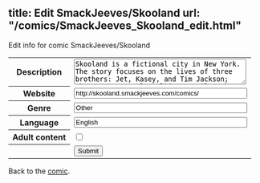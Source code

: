 title: Edit SmackJeeves/Skooland
url: "/comics/SmackJeeves_Skooland_edit.html"
---
Edit info for comic SmackJeeves/Skooland

<form name="comic" action="http://gaepostmail.appspot.com/comic/" method="post">
<table class="comicinfo">
<tr>
<th>Description</th><td><textarea name="description" cols="40" rows="3">Skooland is a fictional city in New York. The story focuses on the lives of three brothers: Jet, Kasey, and Tim Jackson; who are apparently talking pencils. The comic is a sitcom focusing on topics such as school, relationships, and family.</textarea></td>
</tr>
<tr>
<th>Website</th><td><input type="text" name="url" value="http://skooland.smackjeeves.com/comics/" size="40"/></td>
</tr>
<tr>
<th>Genre</th><td><input type="text" name="genre" value="Other" size="40"/></td>
</tr>
<tr>
<th>Language</th><td><input type="text" name="language" value="English" size="40"/></td>
</tr>
<tr>
<th>Adult content</th><td><input type="checkbox" name="adult" value="adult" /></td>
</tr>
<tr>
<th></th><td>
<input type="hidden" name="comic" value="SmackJeeves_Skooland" />
<input type="submit" name="submit" value="Submit" />
</td>
</tr>
</table>
</form>

Back to the [comic](SmackJeeves_Skooland.html).
